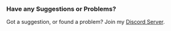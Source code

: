 ### Have any Suggestions or Problems?

Got a suggestion, or found a problem? Join my [Discord Server](https://discord.gg/jtaEBF4).
